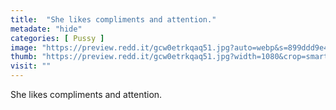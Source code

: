 ```yaml
---
title:  "She likes compliments and attention."
metadate: "hide"
categories: [ Pussy ]
image: "https://preview.redd.it/gcw0etrkqaq51.jpg?auto=webp&s=899ddd9e46bf32d0e11d7ec26266a765c35142c0"
thumb: "https://preview.redd.it/gcw0etrkqaq51.jpg?width=1080&crop=smart&auto=webp&s=8497392969f53f933bbae52085f07f1ac21086b7"
visit: ""
---
```

She likes compliments and attention.
